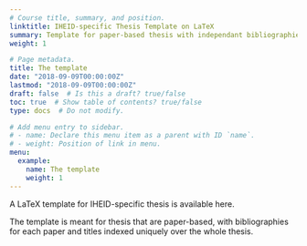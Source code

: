 ```yaml
---
# Course title, summary, and position.
linktitle: IHEID-specific Thesis Template on LaTeX
summary: Template for paper-based thesis with independant bibliographies and appendices but with common numbering
weight: 1

# Page metadata.
title: The template
date: "2018-09-09T00:00:00Z"
lastmod: "2018-09-09T00:00:00Z"
draft: false  # Is this a draft? true/false
toc: true  # Show table of contents? true/false
type: docs  # Do not modify.

# Add menu entry to sidebar.
# - name: Declare this menu item as a parent with ID `name`.
# - weight: Position of link in menu.
menu:
  example:
    name: The template
    weight: 1
---
```



A LaTeX template for IHEID-specific thesis is available here. 

The template is meant for thesis that are paper-based, with bibliographies for each paper and titles indexed uniquely over the whole thesis.


